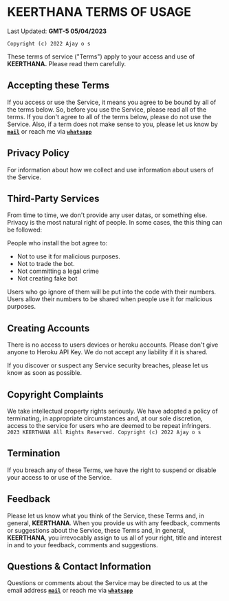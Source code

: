 # **KEERTHANA** TERMS OF USAGE

Last Updated: **GMT-5 05/04/2023**

`Copyright (c) 2022 Ajay o s`

These terms of service ("Terms") apply to your access and use of **KEERTHANA.** Please read them carefully.

## Accepting these Terms

If you access or use the Service, it means you agree to be bound by all of the terms below. So, before you use the Service, please read all of the terms. If you don't agree to all of the terms below, please do not use the Service. Also, if a term does not make sense to you, please let us know by [**`mail`**](mailto:ajayosakhub@gmail.com) or reach me via [**`whatsapp`**](https://api.whatsapp.com/send?phone=919188346721&text='Hlo%20iam%20from%20github.com/Keerthana%20repo%20')


## Privacy Policy

For information about how we collect and use information about users of the Service.


## Third-Party Services

From time to time, we don't provide any user datas, or something else. Privacy is the most natural right of people.
In some cases, the this thing can be followed:

People who install the bot agree to:
- Not to use it for malicious purposes.
- Not to trade the bot.
- Not committing a legal crime
- Not creating fake bot

Users who go ignore of them will be put into the code with their numbers.
Users allow their numbers to be shared when people use it for malicious purposes.


## Creating Accounts

There is no access to users devices or heroku accounts. Please don't give anyone to Heroku API Key. We do not accept any liability if it is shared.

If you discover or suspect any Service security breaches, please let us know as soon as possible.


## Copyright Complaints

We take intellectual property rights seriously. We have adopted a policy of terminating, in appropriate circumstances and, at our sole discretion, access to the service for users who are deemed to be repeat infringers.` 2023 KEERTHANA All Rights Reserved. Copyright (c) 2022 Ajay o s`


## Termination

If you breach any of these Terms, we have the right to suspend or disable your access to or use of the Service.


## Feedback

Please let us know what you think of the Service, these Terms and, in general, **KEERTHANA**. When you provide us with any feedback, comments or suggestions about the Service, these Terms and, in general, **KEERTHANA**, you irrevocably assign to us all of your right, title and interest in and to your feedback, comments and suggestions.


## Questions & Contact Information

Questions or comments about the Service may be directed to us at the email address [**`mail`**](mailto:ajayosakhub@gmail.com) or reach me via [**`whatsapp`**](https://api.whatsapp.com/send?phone=919188346721&text='Hlo%20iam%20from%20github.com/Keerthana%20repo%20')
